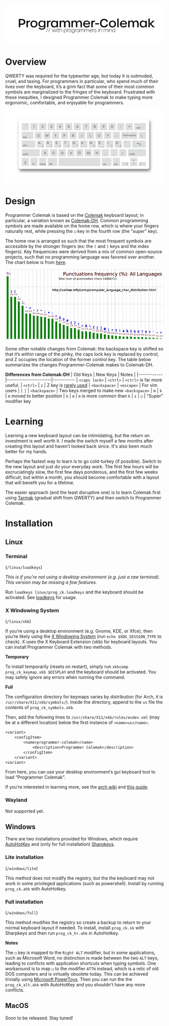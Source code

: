 
<p align="center">
    <img src="docs/images/title.png" width="800px"/>
</p>

# Overview

QWERTY was required for the typewriter age, but today it is outmoded, cruel, and taxing. For programmers in particular, who spend much of their lives over the keyboard, it’s a grim fact that some of their most common symbols are marginalized to the fringes of the keyboard. Frustrated with these inequities, I designed Programmer Colemak to make typing more ergonomic, comfortable, and enjoyable for programmers.

<img src="docs/images/ansi_keyboard.png"></img>

# Design

Programmer Colemak is based on the [Colemak](https://colemak.com/) keyboard layout; in particular, a variation known as [Colemak-DH](https://colemakmods.github.io/mod-dh/). Common programming symbols are made available on the home row, which is where your fingers naturally rest, while pressing the `◯` key in the fourth row (the "super" key). 

The home row is arranged so such that the most frequent symbols are accessible by the stronger fingers (ex: the `(` and `)` keys and the index fingers). Key frequencies were derived from a mix of common open-source projects, such that no programming language was favored over another. The chart below is from [here](http://xahlee.info/comp/computer_language_char_distribution.html).

![key frequency](docs/images/computer_language_char_frequency.png)

Some other notable changes from Colemak: the backspace key is shifted so that it’s within range of the pinky, the caps lock key is replaced by control, and Z occupies the location of the former control key. The table below summarizes the changes Programmer-Colemak makes to Colemak-DH.

**Differences from Colemak-DH**
| Old Keys |      New Keys     | Notes |
|------------|----------------------|-----------
| `<caps lock>`    |  `<ctrl>`         | `<ctrl>` is far more useful.
| `<ctrl>`         |  `z`              | Z key is [rarely used](https://en.wikipedia.org/wiki/Letter_frequency)
| `<backspace>`    | `<escape>`        | For vim users
| `[` `]`          |  `<backspace>`    | Two keys merged to make new `<backspace>`
| `m`              |   `k`             | `m` moved to better position
| `k`              |   `m`             | `m` is more common than `k`
| `z`              | `◯`              | "Super" modifier key



# Learning

Learning a new keyboard layout can be intimidating, but the return on investment is well worth it. I made the switch myself a few months after creating this layout and haven’t looked back since. It's also been much better for my hands.

Perhaps the fastest way to learn is to go cold-turkey (if possible). Switch to the new layout and just do your everyday work. The first few hours will be excruciatingly slow, the first few days ponderous, and the first few weeks difficult, but within a month, you should become comfortable with a layout that will benefit you for a lifetime.

The easier approach (and the least disruptive one) is to learn Colemak first using [Tarmak](https://forum.colemak.com/topic/1858-learn-colemak-in-steps-with-the-tarmak-layouts/) (gradual shift from QWERTY) and then switch to Programmer Colemak.


# Installation

## Linux

### Terminal

(`/linux/loadkeys`)

*This is if you’re not using a desktop environment (e.g. just a raw terminal). This
version may be missing a few features.*

Run `loadkeys linux/prog_ck.loadkeys` and the keyboard should be activated.
See [loadkeys](https://man7.org/linux/man-pages/man1/loadkeys.1.html) for usage.

### X Windowing System
(`/linux/xkb`)

If you’re using a desktop environment (e.g. Gnome, KDE, or Xfce), then you’re likely using the [X Windowing System](http://www.opengroup.org/tech/desktop/x-window-system/) (run `echo $XDG_SESSION_TYPE` to check). X uses the X Keyboard Extension (xkb) for keyboard layouts. You can
install Programmer Colemak with two methods.

**Temporary**

To install temporarily (resets on restart), simply run `xkbcomp prog_ck_keymap.xkb $DISPLAY` and the keyboard should be activated. 
You may safely ignore any errors when running the command.

**Full**

The configuration directory for keymaps varies by distribution (for Arch, it is `/usr/share/X11/xkb/symbols/`). Inside the directory, append to the `us` file the contents of `prog_ck_symbols.xkb`.

Then, add the following lines to `/usr/share/X11/xkb/rules/evdev.xml` (may be at a different location) below  the first instance of `<name>us</name>`.

```
<variant>
    <configItem>
        <name>programmer-colemak</name>
            <description>Programmer Colemak</description>
        </configItem>
    </variant>
<variant>
```

From here, you can use your desktop environment’s gui keyboard tool to load “Programmer Colemak”.

If you’re interested in learning more, see the [arch wiki](https://wiki.archlinux.org/title/X_keyboard_extension) and [this guide](https://www.charvolant.org/doug/xkb/html/index.html).


### Wayland

Not supported yet.

## Windows

There are two installations provided for Windows, which require [AutoHotKey](https://www.autohotkey.com) and (only for full installation) [Sharpkeys](https://github.com/randyrants/sharpkeys).

### Lite installation
(`/windows/lite`)

This method does not modify the registry, but the the keyboard may not work in some privileged applications (such as powershell). 
Install by running `prog_ck.ahk` with AutoHotkey.

### Full installation
(`/windows/full`)

This method modifies the registry so create a backup to return to your normal keyboard layout if needed. 
To install, install `prog_ck.sk` with Sharpkeys and then run `prog_ck_hr.ahk` in AutoHotkey.

**Notes**

The `◯` key is mapped to the `Right ALT` modifier, but in some applications, such as Microsoft Word, no distinction is made
between the two `ALT` keys, leading to conflicts with application shortcuts when typing symbols. One workaround is to map
`◯` to the modifier `ATTN` instead, which is a relic of old DOS computers and is virtually obsolete today. This can be 
achieved trivially using [Microsoft PowerToys](https://docs.microsoft.com/en-us/windows/powertoys/). Then you can run the
the `prog_ck_alt.ahk` with AutoHotKey and you shouldn't have any more conflicts.

## MacOS

Soon to be released. Stay tuned!

